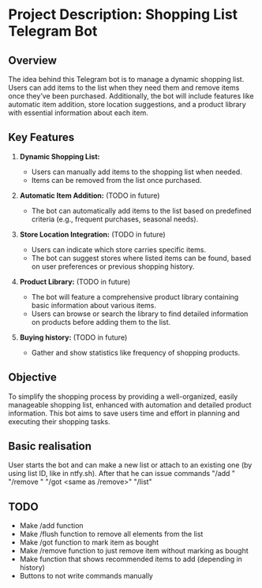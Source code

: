 # Project Description: Shopping List Telegram Bot

## Overview
The idea behind this Telegram bot is to manage a dynamic shopping list. Users can add items to the list when they need them and remove items once they’ve been purchased. Additionally, the bot will include features like automatic item addition, store location suggestions, and a product library with essential information about each item.

## Key Features

1. **Dynamic Shopping List:**
   - Users can manually add items to the shopping list when needed.
   - Items can be removed from the list once purchased.

2. **Automatic Item Addition:** (TODO in future)
   - The bot can automatically add items to the list based on predefined criteria (e.g., frequent purchases, seasonal needs).

3. **Store Location Integration:** (TODO in future)
   - Users can indicate which store carries specific items.
   - The bot can suggest stores where listed items can be found, based on user preferences or previous shopping history.

4. **Product Library:** (TODO in future)
   - The bot will feature a comprehensive product library containing basic information about various items.
   - Users can browse or search the library to find detailed information on products before adding them to the list.

5. **Buying history:** (TODO in future)
   - Gather and show statistics like frequency of shopping products.

## Objective
To simplify the shopping process by providing a well-organized, easily manageable shopping list, enhanced with automation and detailed product information. This bot aims to save users time and effort in planning and executing their shopping tasks.

## Basic realisation
User starts the bot and can make a new list or attach to an existing one (by using list ID, like in ntfy.sh). After that he can issue commands "/add <product name and other info>" "/remove <product num or short name>" "/got <same as /remove>" "/list" 

## TODO
- Make /add function
- Make /flush function to remove all elements from the list
- Make /got function to mark item as bought
- Make /remove function to just remove item without marking as bought
- Make function that shows recommended items to add (depending in history)
- Buttons to not write commands manually
